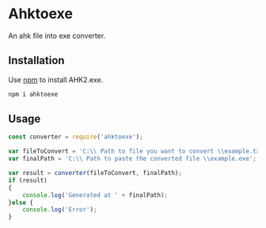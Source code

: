 # Ahktoexe

An ahk file into exe converter.

## Installation

Use [npm](https://www.npmjs.com) to install AHK2.exe.

```bash
npm i ahktoexe
```

## Usage

```js
const converter = require('ahktoexe');

var fileToConvert = 'C:\\ Path to file you want to convert \\example.txt';
var finalPath = 'C:\\ Path to paste the converted file \\example.exe';

var result = converter(fileToConvert, finalPath);
if (result)
{
	console.log('Generated at ' + finalPath);
}else {
	console.log('Error');
}

```
